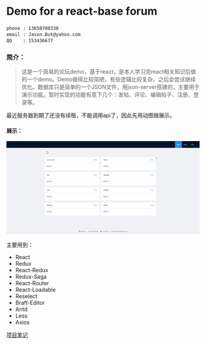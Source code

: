 # Demo for a react-base forum


```
phone : 13650700330
email : Jason.But@yahoo.com
QQ    : 153436677
```



### 简介：
>   这是一个简易的论坛demo，基于react，是本人学习完react相关知识后做的一个demo。Demo做得比较简陋，有些逻辑比较复杂，之后会尝试继续优化。数据库只是简单的一个JSON文件，用json-server搭建的，主要用于演示功能。暂时实现的功能有意下几个：发帖、评论、编辑帖子、注册、登录等。

最近服务器到期了还没有续租，不能调用api了，因此先用动图做展示。

#### 展示：
![image](./Sample.gif)

主要用到：
* React
* Redux
* React-Redux
* Redux-Saga
* React-Router
* React-Loadable
* Reselect
* Braft-Editor
* Antd
* Less
* Axios


[项目笔记](./UPDATE.md)
